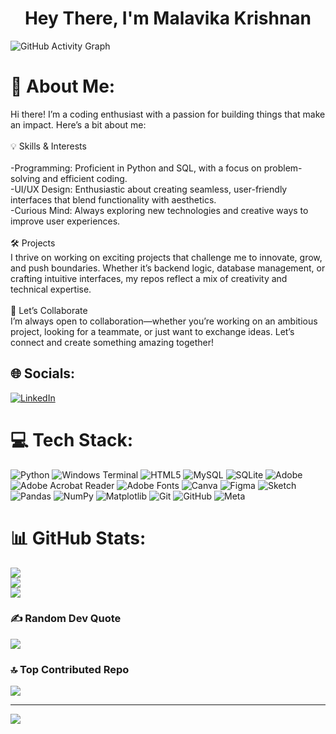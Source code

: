 <h1 align="center">Hey There, I'm Malavika Krishnan</h1>
<img src="https://github-readme-activity-graph.vercel.app/graph?username=Malavika-Krishnan&theme=github-compact&height=300" alt="GitHub Activity Graph">

# 💫 About Me:
Hi there! I’m a coding enthusiast with a passion for building things that make an impact. Here’s a bit about me:<br><br>💡 Skills & Interests<br><br>-Programming: Proficient in Python and SQL, with a focus on problem-solving and efficient coding.<br>-UI/UX Design: Enthusiastic about creating seamless, user-friendly interfaces that blend functionality with aesthetics.<br>-Curious Mind: Always exploring new technologies and creative ways to improve user experiences.<br><br>🛠️ Projects<br>I thrive on working on exciting projects that challenge me to innovate, grow, and push boundaries. Whether it’s backend logic, database management, or crafting intuitive interfaces, my repos reflect a mix of creativity and technical expertise.<br><br>🤝 Let’s Collaborate<br>I’m always open to collaboration—whether you’re working on an ambitious project, looking for a teammate, or just want to exchange ideas. Let’s connect and create something amazing together!<br>


## 🌐 Socials:
[![LinkedIn](https://img.shields.io/badge/LinkedIn-%230077B5.svg?logo=linkedin&logoColor=white)](https://linkedin.com/in/https://in.linkedin.com/in/malavika-krishnan-26b04b327) 

# 💻 Tech Stack:
![Python](https://img.shields.io/badge/python-3670A0?style=for-the-badge&logo=python&logoColor=ffdd54) ![Windows Terminal](https://img.shields.io/badge/Windows%20Terminal-%234D4D4D.svg?style=for-the-badge&logo=windows-terminal&logoColor=white) ![HTML5](https://img.shields.io/badge/html5-%23E34F26.svg?style=for-the-badge&logo=html5&logoColor=white) ![MySQL](https://img.shields.io/badge/mysql-4479A1.svg?style=for-the-badge&logo=mysql&logoColor=white) ![SQLite](https://img.shields.io/badge/sqlite-%2307405e.svg?style=for-the-badge&logo=sqlite&logoColor=white) ![Adobe](https://img.shields.io/badge/adobe-%23FF0000.svg?style=for-the-badge&logo=adobe&logoColor=white) ![Adobe Acrobat Reader](https://img.shields.io/badge/Adobe%20Acrobat%20Reader-EC1C24.svg?style=for-the-badge&logo=Adobe%20Acrobat%20Reader&logoColor=white) ![Adobe Fonts](https://img.shields.io/badge/Adobe%20Fonts-000B1D.svg?style=for-the-badge&logo=Adobe%20Fonts&logoColor=white) ![Canva](https://img.shields.io/badge/Canva-%2300C4CC.svg?style=for-the-badge&logo=Canva&logoColor=white) ![Figma](https://img.shields.io/badge/figma-%23F24E1E.svg?style=for-the-badge&logo=figma&logoColor=white) ![Sketch](https://img.shields.io/badge/Sketch-FFB387?style=for-the-badge&logo=sketch&logoColor=black) ![Pandas](https://img.shields.io/badge/pandas-%23150458.svg?style=for-the-badge&logo=pandas&logoColor=white) ![NumPy](https://img.shields.io/badge/numpy-%23013243.svg?style=for-the-badge&logo=numpy&logoColor=white) ![Matplotlib](https://img.shields.io/badge/Matplotlib-%23ffffff.svg?style=for-the-badge&logo=Matplotlib&logoColor=black) ![Git](https://img.shields.io/badge/git-%23F05033.svg?style=for-the-badge&logo=git&logoColor=white) ![GitHub](https://img.shields.io/badge/github-%23121011.svg?style=for-the-badge&logo=github&logoColor=white) ![Meta](https://img.shields.io/badge/Meta-%230467DF.svg?style=for-the-badge&logo=Meta&logoColor=white)
# 📊 GitHub Stats:
![](https://github-readme-stats.vercel.app/api?username=Malavika-Krishnan&theme=dark&hide_border=false&include_all_commits=false&count_private=false)<br/>
![](https://github-readme-streak-stats.herokuapp.com/?user=Malavika-Krishnan&theme=dark&hide_border=false)<br/>
![](https://github-readme-stats.vercel.app/api/top-langs/?username=Malavika-Krishnan&theme=dark&hide_border=false&include_all_commits=false&count_private=false&layout=compact)

### ✍️ Random Dev Quote
![](https://quotes-github-readme.vercel.app/api?type=horizontal&theme=radical)

### 🔝 Top Contributed Repo
![](https://github-contributor-stats.vercel.app/api?username=Malavika-Krishnan&limit=5&theme=dark&combine_all_yearly_contributions=true)

---
[![](https://visitcount.itsvg.in/api?id=Malavika-Krishnan&icon=0&color=0)](https://visitcount.itsvg.in)

<!-- Proudly created with GPRM ( https://gprm.itsvg.in ) -->
